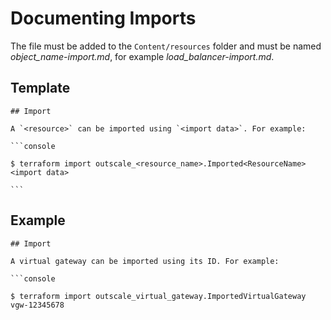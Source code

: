 # Documenting Imports

The file must be added to the `Content/resources` folder and must be named *object_name-import.md*, for example *load_balancer-import.md*.  

## Template

````
## Import

A `<resource>` can be imported using `<import data>`. For example:

```console

$ terraform import outscale_<resource_name>.Imported<ResourceName> <import data>

```
````

## Example

````
## Import

A virtual gateway can be imported using its ID. For example:

```console

$ terraform import outscale_virtual_gateway.ImportedVirtualGateway vgw-12345678

````